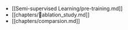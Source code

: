- [[Semi-supervised Learning/pre-training.md]]
- [[chapters/🎋ablation_study.md]]
- [[chapters/comparsion.md]]